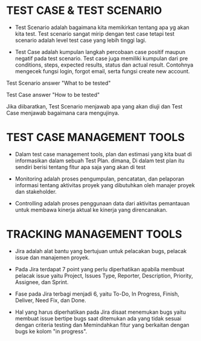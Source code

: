 # TEST CASE & TEST SCENARIO

- Test Scenario adalah bagaimana kita memikirkan tentang apa yg akan kita test. Test scenario sangat mirip dengan test case tetapi test scenario adalah level test case yang lebih tinggi lagi.

- Test Case adalah kumpulan langkah percobaan case positif maupun negatif pada test scenario. Test case juga memiliki kumpulan dari pre conditions, steps, expected results, status dan actual result.
Contohnya mengecek fungsi login, forgot email, serta fungsi create new account.

Test Scenario answer
"What to be tested"
 
Test Case answer
"How to be tested"

Jika diibaratkan, Test Scenario menjawab apa yang akan diuji dan Test Case menjawab bagaimana cara mengujinya.




# TEST CASE MANAGEMENT TOOLS

- Dalam test case management tools, plan dan estimasi yang kita buat di informasikan dalam sebuah Test Plan. dimana, Di dalam test plan itu sendiri berisi tentang fitur apa saja yang akan di test 

- Monitoring adalah proses pengumpulan, pencatatan, dan pelaporan informasi tentang aktivitas proyek yang dibutuhkan oleh manajer proyek dan stakeholder. 

- Controlling adalah proses penggunaan data dari aktivitas pemantauan untuk membawa kinerja aktual ke kinerja yang direncanakan.




# TRACKING MANAGEMENT TOOLS

- Jira adalah alat bantu yang bertujuan untuk pelacakan bugs, pelacak issue dan manajemen proyek.

- Pada Jira terdapat 7 point yang perlu diperhatikan apabila membuat pelacak issue yaitu Project, Issues Type, Reporter, Description, Priority, Assignee, dan Sprint.

- Fase pada Jira terbagi menjadi 6, yaitu To-Do, In Progress, Finish, Deliver, Need Fix, dan Done.

- Hal yang harus diperhatikan pada Jira disaat menemukan bugs yaitu membuat issue bertipe bugs saat ditemukan ada yang tidak sesuai dengan criteria testing dan Memindahkan fitur yang berkaitan dengan bugs ke kolom "in progress".
